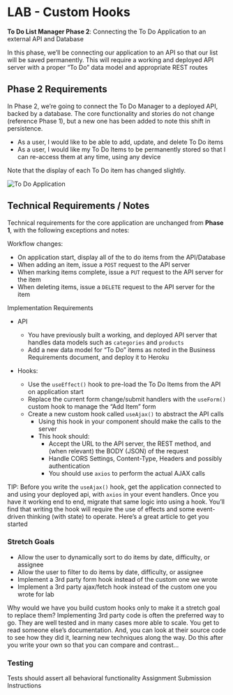 # LAB - Custom Hooks

**To Do List Manager Phase 2**: Connecting the To Do Application to an external API and Database

In this phase, we’ll be connecting our application to an API so that our list will be saved permanently. This will require a working and deployed API server with a proper “To Do” data model and appropriate REST routes

## Phase 2 Requirements

In Phase 2, we’re going to connect the To Do Manager to a deployed API, backed by a database. The core functionality and stories do not change (reference Phase 1), but a new one has been added to note this shift in persistence.

- As a user, I would like to be able to add, update, and delete To Do items
- As a user, I would like my To Do Items to be permanently stored so that I can re-access them at any time, using any device

Note that the display of each To Do item has changed slightly.

![To Do Application](https://codefellows.github.io/code-401-javascript-guide/curriculum/class-32/lab/todo.png)

## Technical Requirements / Notes

Technical requirements for the core application are unchanged from **Phase 1**, with the following exceptions and notes:

Workflow changes:

- On application start, display all of the to do items from the API/Database
- When adding an item, issue a `POST` request to the API server
- When marking items complete, issue a `PUT` request to the API server for the item
- When deleting items, issue a `DELETE` request to the API server for the item

Implementation Requirements

- API
  - You have previously built a working, and deployed API server that handles data models such as `categories` and `products`
  - Add a new data model for “To Do” items as noted in the Business Requirements document, and deploy it to Heroku

- Hooks:
  - Use the `useEffect()` hook to pre-load the To Do Items from the API on application start
  - Replace the current form change/submit handlers with the `useForm()` custom hook to manage the “Add Item” form
  - Create a new custom hook called `useAjax()` to abstract the API calls
    - Using this hook in your component should make the calls to the server
    - This hook should:
      - Accept the URL to the API server, the REST method, and (when relevant) the BODY (JSON) of the request
      - Handle CORS Settings, Content-Type, Headers and possibly authentication
      - You should use `axios` to perform the actual AJAX calls

TIP: Before you write the `useAjax()` hook, get the application connected to and using your deployed api, with `axios` in your event handlers. Once you have it working end to end, migrate that same logic into using a hook. You’ll find that writing the hook will require the use of effects and some event-driven thinking (with state) to operate. Here’s a great article to get you started

### Stretch Goals

- Allow the user to dynamically sort to do items by date, difficulty, or assignee
- Allow the user to filter to do items by date, difficulty, or assignee
- Implement a 3rd party form hook instead of the custom one we wrote
- Implement a 3rd party ajax/fetch hook instead of the custom one you wrote for lab

Why would we have you build custom hooks only to make it a stretch goal to replace them? Implementing 3rd party code is often the preferred way to go. They are well tested and in many cases more able to scale. You get to read someone else’s documentation. And, you can look at their source code to see how they did it, learning new techniques along the way. Do this after you write your own so that you can compare and contrast…

### Testing

Tests should assert all behavioral functionality
Assignment Submission Instructions
